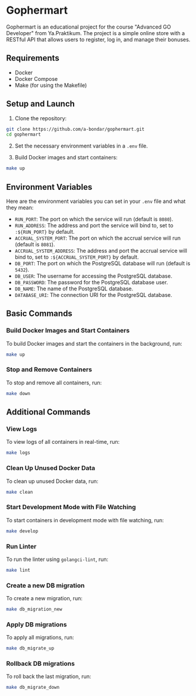 # Gophermart

Gophermart is an educational project for the course "Advanced GO Developer" from Ya.Praktikum.
The project is a simple online store with a RESTful API that allows users to register, log in, and manage their bonuses.

## Requirements

- Docker
- Docker Compose
- Make (for using the Makefile)

## Setup and Launch

1. Clone the repository:

 ```sh
 git clone https://github.com/a-bondar/gophermart.git
 cd gophermart
 ```

2. Set the necessary environment variables in a `.env` file.

3. Build Docker images and start containers:

 ```sh
 make up
 ```

## Environment Variables

Here are the environment variables you can set in your `.env` file and what they mean:

- `RUN_PORT`: The port on which the service will run (default is `8080`).
- `RUN_ADDRESS`: The address and port the service will bind to, set to `:${RUN_PORT}` by default.
- `ACCRUAL_SYSTEM_PORT`: The port on which the accrual service will run (default is `8081`).
- `ACCRUAL_SYSTEM_ADDRESS`: The address and port the accrual service will bind to, set to `:${ACCRUAL_SYSTEM_PORT}` by default.
- `DB_PORT`: The port on which the PostgreSQL database will run (default is `5432`).
- `DB_USER`: The username for accessing the PostgreSQL database.
- `DB_PASSWORD`: The password for the PostgreSQL database user.
- `DB_NAME`: The name of the PostgreSQL database.
- `DATABASE_URI`: The connection URI for the PostgreSQL database.

## Basic Commands

### Build Docker Images and Start Containers

To build Docker images and start the containers in the background, run:

 ```sh
 make up
 ```

### Stop and Remove Containers

To stop and remove all containers, run:

 ```sh
 make down
 ```

## Additional Commands

### View Logs

To view logs of all containers in real-time, run:

 ```sh
 make logs
 ```

### Clean Up Unused Docker Data

To clean up unused Docker data, run:

 ```sh
 make clean
 ```

### Start Development Mode with File Watching

To start containers in development mode with file watching, run:

 ```sh
 make develop
 ```

### Run Linter

To run the linter using `golangci-lint`, run:

 ```sh
 make lint
 ```

### Create a new DB migration

To create a new migration, run:

 ```sh
 make db_migration_new
 ```

### Apply DB migrations

To apply all migrations, run:

 ```sh
 make db_migrate_up
 ```

### Rollback DB migrations

To roll back the last migration, run:

 ```sh
 make db_migrate_down
 ```